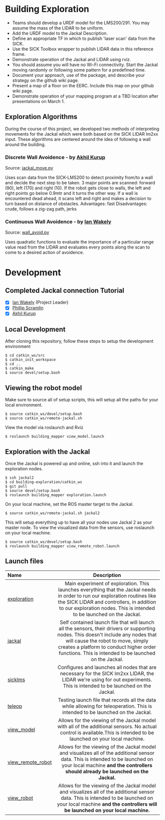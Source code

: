 # Building Exploration

- Teams should develop a URDF model for the LMS200/291. You may assume the mass of the LIDAR to be uniform.
- Add the URDF model to the Jackal Description.
- Define an appropriate TF in which to publish 'laser scan' data from the SICK.
- Use the SICK Toolbox wrapper to publish LIDAR data in this reference frame.
- Demonstrate operation of the Jackal and LIDAR using rviz.
- You should assume you will have no Wi-Fi connectivity. Start the Jackal moving randomly or following some pattern for a predefined time.
- Document your approach, use of the package, and describe your strategy on the github wiki page.
- Present a map of a floor on the EERC. Include this map on your github wiki page.
- Demonstrate operation of your mapping program at a TBD location after presentations on March 1.

## Exploration Algorithms

During the course of this project, we developed two methods of interpreting movements for the Jackal which were both based on the SICK LIDAR lm2xx input. These algorithms are centered around the idea of following a wall around the building.

### Discrete Wall Avoidence - by [Akhil Kurup](https://github.com/amkurup)
Source: [jackal_move.py](catkin_ws/src/building_mapper/scripts/jackal_move.py)

Uses scan data from the SICK-LMS200 to detect proximity from/to a wall and decide the next step to be taken. 3 major points are scanned: forward (90), left (170) and right (10). If the robot gets close to walls, the left and right points go below 0.9mtr and it turns the other way. If a wall is encountered dead ahead, it scans left and right and makes a decision to turn based on distance of obstacles.
Advantages: fast
Disadvantages: crude, follows a zig-zag path, jerks

### Continuous Wall Avoidence - by [Ian Wakely](https://github.com/raveious)
Source: [wall_avoid.py](catkin_ws/src/building_mapper/scripts/wall_avoid.py)

Uses quadratic functions to evaluate the importance of a particular range value read from the LIDAR and evaluates every points along the scan to come to a desired action of avoidence.

# Development

## Completed Jackal connection Tutorial
- [x] [Ian Wakely](https://github.com/raveious) (Project Leader)
- [x] [Phillip Scramlin](https://github.com/pdscraml)
- [x] [Akhil Kurup](https://github.com/amkurup)

## Local Development

After cloning this repository, follow these steps to setup the development environment
```
$ cd catkin_ws/src
$ catkin_init_workspace
$ cd ..
$ catkin_make
$ source devel/setup.bash
```

## Viewing the robot model

Make sure to source all of setup scripts, this will setup all the paths for your local environment.

```
$ source catkin_ws/devel/setup.bash
$ source catkin_ws/remote-jackal.sh
```

View the model via roslaunch and Rviz

```
$ roslaunch building_mapper view_model.launch
```

## Exploration with the Jackal

Once the Jackal is powered up and online, ssh into it and launch the exploration nodes.

```
$ ssh jackal2
$ cd building-exploration/catkin_ws
$ git pull
$ source devel/setup.bash
$ roslaunch building_mapper exploration.launch
```

On your local machine, set the ROS master target to the Jackal.

```
$ source catkin_ws/remote-jackal.sh jackal2
```

This will setup everything up to have all your nodes use Jackal 2 as your master node. To view the visualized data from the sensors, use roslaunch on your local machine.

```
$ source catkin_ws/devel/setup.bash
$ roslaunch building_mapper view_remote_robot.launch
```

## Launch files

Name|Description
:---|:---:
[exploration](catkin_ws/src/building_mapper/launch/exploration.launch)|Main experiment of exploration. This launches everything that the Jackal needs in order to run our exploration routines like the SICK LIDAR and controllers, in addition to our exploration nodes. This is intended to be launched on the Jackal.
[jackal](catkin_ws/src/building_mapper/launch/jackal.launch)|Self contained launch file that will launch all the sensors, their drivers or supporting nodes. This doesn't include any nodes that will cause the robot to move, simply creates a platform to conduct higher order functions. This is intended to be launched on the Jackal.
[sicklms](catkin_ws/src/building_mapper/launch/sicklms.launch)|Configures and launches all nodes that are necessary for the SICK lm2xx LIDAR, the LIDAR we're using for out experiments. This is intended to be launched on the Jackal.
[teleop](catkin_ws/src/building_mapper/launch/teleop.launch)|Testing launch file that records all the data while allowing for teleoperation. This is intended to be launched on the Jackal.
[view_model](catkin_ws/src/building_mapper/launch/view_model.launch)|Allows for the viewing of the Jackal model with all of the additional sensors. No actual control is available.This is intended to be launched on your local machine.
[view_remote_robot](catkin_ws/src/building_mapper/launch/view_remote_robot.launch)|Allows for the viewing of the Jackal model and visualizes all of the additional sensor data. This is intended to be launched on your local machine **and the controllers should already be launched on the Jackal.**
[view_robot](catkin_ws/src/building_mapper/launch/view_robot.launch)|Allows for the viewing of the Jackal model and visualizes all of the additional sensor data. This is intended to be launched on your local machine **and the controllers will be launched on your local machine.**
